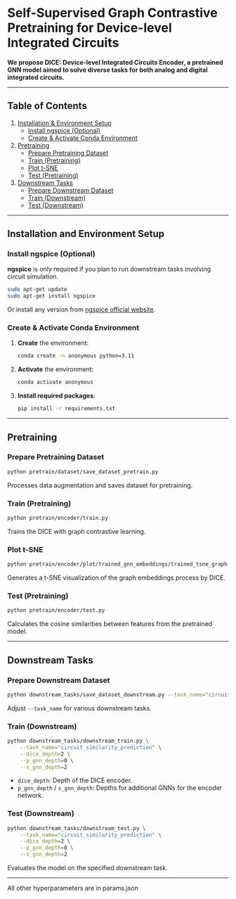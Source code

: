 # Self-Supervised Graph Contrastive Pretraining for Device-level Integrated Circuits
**We propose DICE: Device-level Integrated Circuits Encoder, a pretrained GNN model aimed to solve diverse tasks for both analog and digital integrated circuits.**

---

## Table of Contents  
1. [Installation & Environment Setup](#installation-and-environment-setup)  
   - [Install ngspice (Optional)](#install-ngspice-optional)  
   - [Create & Activate Conda Environment](#create--activate-conda-environment)  
2. [Pretraining](#pretraining)  
   - [Prepare Pretraining Dataset](#prepare-pretraining-dataset)  
   - [Train (Pretraining)](#train-pretraining)  
   - [Plot t-SNE](#plot-t-sne)  
   - [Test (Pretraining)](#test-pretraining)  
3. [Downstream Tasks](#downstream-tasks)  
   - [Prepare Downstream Dataset](#prepare-downstream-dataset)  
   - [Train (Downstream)](#train-downstream)  
   - [Test (Downstream)](#test-downstream)

---

## Installation and Environment Setup

### Install ngspice (Optional)
**ngspice** is only required if you plan to run downstream tasks involving circuit simulation.

```bash
sudo apt-get update
sudo apt-get install ngspice
```

Or install any version from [ngspice official website](http://ngspice.sourceforge.net/).

### Create & Activate Conda Environment
1. **Create** the environment:
   ```bash
   conda create -n anonymous python=3.11
   ```
2. **Activate** the environment:
   ```bash
   conda activate anonymous
   ```
3. **Install required packages**:
   ```bash
   pip install -r requirements.txt
   ```

---

## Pretraining

### Prepare Pretraining Dataset
```bash
python pretrain/dataset/save_dataset_pretrain.py
```
Processes data augmentation and saves dataset for pretraining.

### Train (Pretraining)
```bash
python pretrain/encoder/train.py
```
Trains the DICE with graph contrastive learning.

### Plot t-SNE
```bash
python pretrain/encoder/plot/trained_gnn_embeddings/trained_tsne_graph.py
```
Generates a t-SNE visualization of the graph embeddings process by DICE.

### Test (Pretraining)
```bash
python pretrain/encoder/test.py
```
Calculates the cosine similarities between features from the pretrained model.

---

## Downstream Tasks

### Prepare Downstream Dataset
```bash
python downstream_tasks/save_dataset_downstream.py --task_name="circuit_similarity_prediction"
```
Adjust `--task_name` for various downstream tasks.

### Train (Downstream)
```bash
python downstream_tasks/downstream_train.py \
    --task_name="circuit_similarity_prediction" \
    --dice_depth=2 \
    --p_gnn_depth=0 \
    --s_gnn_depth=2
```
- `dice_depth`: Depth of the DICE encoder.  
- `p_gnn_depth` / `s_gnn_depth`: Depths for additional GNNs for the encoder network.

### Test (Downstream)
```bash
python downstream_tasks/downstream_test.py \
    --task_name="circuit_similarity_prediction" \
    --dice_depth=2 \
    --p_gnn_depth=0 \
    --s_gnn_depth=2
```
Evaluates the model on the specified downstream task.

---

All other hyperparameters are in params.json